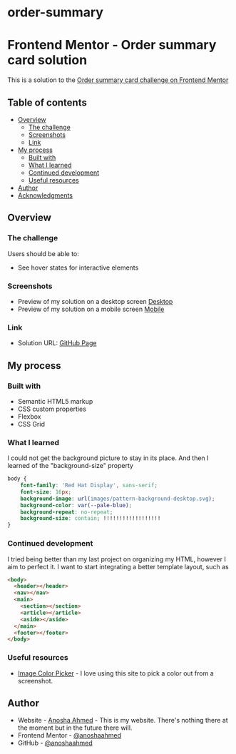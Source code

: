 # order-summary
# Frontend Mentor - Order summary card solution

This is a solution to the [Order summary card challenge on Frontend Mentor](https://www.frontendmentor.io/challenges/order-summary-component-QlPmajDUj)


## Table of contents

- [Overview](#overview)
  - [The challenge](#the-challenge)
  - [Screenshots](#screenshots)
  - [Link](#link)
- [My process](#my-process)
  - [Built with](#built-with)
  - [What I learned](#what-i-learned)
  - [Continued development](#continued-development)
  - [Useful resources](#useful-resources)
- [Author](#author)
- [Acknowledgments](#acknowledgments)


## Overview

### The challenge

Users should be able to:

- See hover states for interactive elements

### Screenshots

- Preview of my solution on a desktop screen [Desktop](solution-screenshots/desktop-solution.png)
- Preview of my solution on a mobile screen [Mobile](solution-screenshots/mobile-solution.png)

### Link

- Solution URL: [GitHub Page](https://anoshaahmed.github.io/order-summary/)


## My process

### Built with

- Semantic HTML5 markup
- CSS custom properties
- Flexbox
- CSS Grid


### What I learned

I could not get the background picture to stay in its place. And then I learned of the "background-size" property
```css
body {
    font-family: 'Red Hat Display', sans-serif;
    font-size: 16px;
    background-image: url(images/pattern-background-desktop.svg);
    background-color: var(--pale-blue);
    background-repeat: no-repeat;
    background-size: contain; !!!!!!!!!!!!!!!!!!
}
```

### Continued development

I tried being better than my last project on organizing my HTML, however I aim to perfect it. I want to start integrating a better template layout, such as
```html
<body>
  <header></header>
  <nav></nav>
  <main>
    <section></section>
    <article></article>
    <aside></aside>
  </main>
  <footer></footer>
</body>
```

### Useful resources

- [Image Color Picker](https://www.imagecolorpicker.com) - I love using this site to pick a color out from a screenshot.

## Author

- Website - [Anosha Ahmed](https://www.anoshaahmed.com) - This is my website. There's nothing there at the moment but in the future there will.
- Frontend Mentor - [@anoshaahmed](https://www.frontendmentor.io/profile/anoshaahmed)
- GitHub - [@anoshaahmed](https://www.github.com/anoshaahmed)
